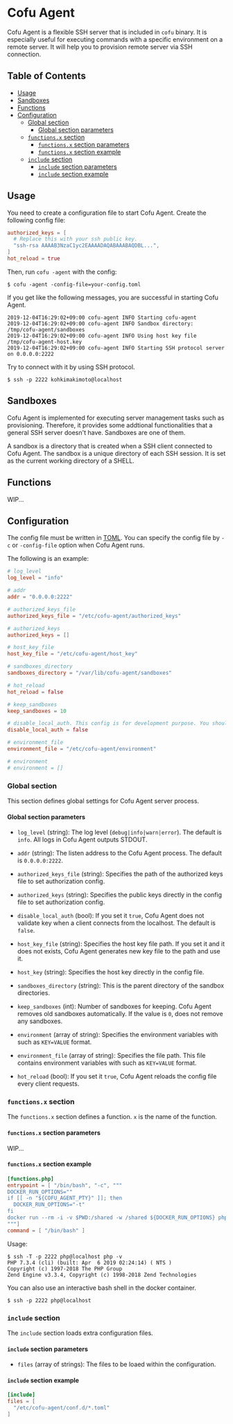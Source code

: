 # Cofu Agent <!-- omit in toc -->

Cofu Agent is a flexible SSH server that is included in `cofu` binary.
It is especially useful for executing commands with a specific environment on a remote server. It will help you to provision remote server via SSH connection.

## Table of Contents <!-- omit in toc -->

- [Usage](#usage)
- [Sandboxes](#sandboxes)
- [Functions](#functions)
- [Configuration](#configuration)
  - [Global section](#global-section)
    - [Global section parameters](#global-section-parameters)
  - [`functions.x` section](#functionsx-section)
    - [`functions.x` section parameters](#functionsx-section-parameters)
    - [`functions.x` section example](#functionsx-section-example)
  - [`include` section](#include-section)
    - [`include` section parameters](#include-section-parameters)
    - [`include` section example](#include-section-example)

## Usage

You need to create a configuration file to start Cofu Agent. Create the following config file:

```toml
authorized_keys = [
  # Replace this with your ssh public key.
  "ssh-rsa AAAAB3NzaC1yc2EAAAADAQABAAABAQDBL...",
]
hot_reload = true
```

Then, run `cofu -agent` with the config:

```
$ cofu -agent -config-file=your-config.toml
```

If you get like the following messages, you are successful in starting Cofu Agent.

```
2019-12-04T16:29:02+09:00 cofu-agent INFO Starting cofu-agent
2019-12-04T16:29:02+09:00 cofu-agent INFO Sandbox directory: /tmp/cofu-agent/sandboxes
2019-12-04T16:29:02+09:00 cofu-agent INFO Using host key file /tmp/cofu-agent-host.key
2019-12-04T16:29:02+09:00 cofu-agent INFO Starting SSH protocol server on 0.0.0.0:2222
```

Try to connect with it by using SSH protocol.

```
$ ssh -p 2222 kohkimakimoto@localhost
```

## Sandboxes

Cofu Agent is implemented for executing server management tasks such as provisioning. Therefore, it provides some addtional functionalities that a general SSH server doesn't have. Sandboxes are one of them.

A sandbox is a directory that is created when a SSH client connected to Cofu Agent. The sandbox is a unique directory of each SSH session. It is set as the current working directory of a SHELL.

## Functions

WIP...

## Configuration

The config file must be written in [TOML](https://github.com/toml-lang/toml). You can specify the config file by `-c` or `-config-file` option when Cofu Agent runs.

The following is an example:

```toml
# log_level
log_level = "info"

# addr
addr = "0.0.0.0:2222"

# authorized_keys_file
authorized_keys_file = "/etc/cofu-agent/authorized_keys"

# authorized_keys
authorized_keys = []

# host_key_file
host_key_file = "/etc/cofu-agent/host_key"

# sandboxes_directory
sandboxes_directory = "/var/lib/cofu-agent/sandboxes"

# hot_reload
hot_reload = false

# keep_sandboxes
keep_sandboxes = 10

# disable_local_auth. This config is for development purpose. You should not set true in the production environment.
disable_local_auth = false

# environment_file
environment_file = "/etc/cofu-agent/environment"

# environment
# environment = []
```

### Global section

This section defines global settings for Cofu Agent server process.

#### Global section parameters

* `log_level` (string): The log level (`debug|info|warn|error`). The default is `info`. All logs in Cofu Agent outputs STDOUT.

* `addr` (string): The listen address to the Cofu Agent process. The default is `0.0.0.0:2222`.

* `authorized_keys_file` (string): Specifies the path of the authorized keys file to set authorization config.

* `authorized_keys` (string): Specifies the public keys directly in the config file to set authorization config.

* `disable_local_auth` (bool): If you set it `true`, Cofu Agent does not validate key when a client connects from the localhost. The default is `false`.

* `host_key_file` (string): Specifies the host key file path. If you set it and it does not exists, Cofu Agent generates new key file to the path and use it.

* `host_key` (string): Specifies the host key directly in the config file.

* `sandboxes_directory` (string): This is the parent directory of the sandbox directories.

* `keep_sandboxes` (int): Number of sandboxes for keeping. Cofu Agent removes old sandboxes automatically. If the value is `0`, does not remove any sandboxes.

* `environment` (array of string): Specifies the environment variables with such as `KEY=VALUE` format.

* `environment_file` (array of string): Specifies the file path. This file contains environment variables with such as `KEY=VALUE` format.

* `hot_reload` (bool): If you set it `true`, Cofu Agent reloads the config file every client requests.

### `functions.x` section

The `functions.x` section defines a function. `x` is the name of the function.

#### `functions.x` section parameters

WIP...

#### `functions.x` section example

```toml
[functions.php]
entrypoint = [ "/bin/bash", "-c", """
DOCKER_RUN_OPTIONS=""
if [[ -n "${COFU_AGENT_PTY}" ]]; then
  DOCKER_RUN_OPTIONS="-t"
fi
docker run --rm -i -v $PWD:/shared -w /shared ${DOCKER_RUN_OPTIONS} php:7.3 ${COFU_AGENT_FUNCTION_SESSION_COMMAND}
"""]
command = [ "/bin/bash" ]
```

Usage:

```
$ ssh -T -p 2222 php@localhost php -v
PHP 7.3.4 (cli) (built: Apr  6 2019 02:24:14) ( NTS )
Copyright (c) 1997-2018 The PHP Group
Zend Engine v3.3.4, Copyright (c) 1998-2018 Zend Technologies
```

You can also use an interactive bash shell in the docker container.

```
$ ssh -p 2222 php@localhost
```

### `include` section

The `include` section loads extra configuration files.

#### `include` section parameters

* `files` (array of strings): The files to be loaed within the configuration.

#### `include` section example

```toml
[include]
files = [
  "/etc/cofu-agent/conf.d/*.toml"
]
```
